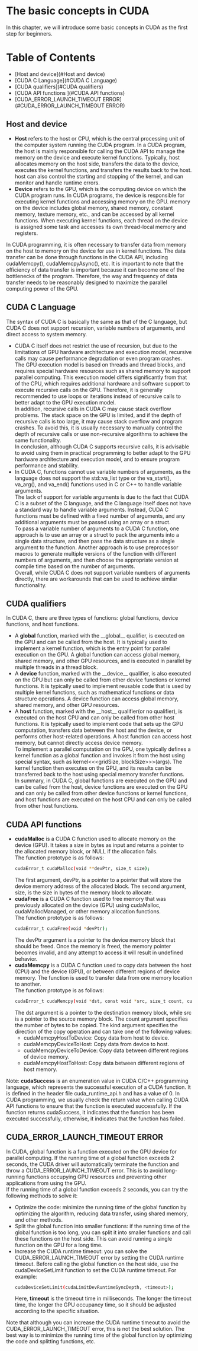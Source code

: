 # The basic concepts in CUDA  
In this chapter, we will introduce some basic concepts in CUDA as the first step for beginners.  

# Table of Contents

- [Host and device](#Host and device)
- [CUDA C Language](#CUDA C Language)
- [CUDA qualifiers](#CUDA qualifiers)
- [CUDA API functions ](#CUDA API functions)
- [CUDA_ERROR_LAUNCH_TIMEOUT ERROR](#CUDA_ERROR_LAUNCH_TIMEOUT ERROR)

## Host and device  
- __Host__ refers to the host or CPU, which is the central processing unit of the computer system running the CUDA program. In a CUDA program, the host is mainly responsible for calling the CUDA API to manage the memory on the device and execute kernel functions. Typically, host allocates memory on the host side, transfers the data to the device, executes the kernel functions, and transfers the results back to the host. host can also control the starting and stopping of the kernel, and can monitor and handle runtime errors.  
- __Device__ refers to the GPU, which is the computing device on which the CUDA program runs. In CUDA programs, the device is responsible for executing kernel functions and accessing memory on the GPU. memory on the device includes global memory, shared memory, constant memory, texture memory, etc., and can be accessed by all kernel functions. When executing kernel functions, each thread on the device is assigned some task and accesses its own thread-local memory and registers.  

In CUDA programming, it is often necessary to transfer data from memory on the host to memory on the device for use in kernel functions. The data transfer can be done through functions in the CUDA API, including cudaMemcpy(), cudaMemcpyAsync(), etc. It is important to note that the efficiency of data transfer is important because it can become one of the bottlenecks of the program. Therefore, the way and frequency of data transfer needs to be reasonably designed to maximize the parallel computing power of the GPU.  

## CUDA C Language  
The syntax of CUDA C is basically the same as that of the C language, but CUDA C does not support recursion, variable numbers of arguments, and direct access to system memory.
- CUDA C itself does not restrict the use of recursion, but due to the limitations of GPU hardware architecture and execution model, recursive calls may cause performance degradation or even program crashes.  
The GPU execution model is based on threads and thread blocks, and requires special hardware resources such as shared memory to support parallel computing. This execution model differs significantly from that of the CPU, which requires additional hardware and software support to execute recursive calls on the GPU. Therefore, it is generally recommended to use loops or iterations instead of recursive calls to better adapt to the GPU execution model.  
In addition, recursive calls in CUDA C may cause stack overflow problems. The stack space on the GPU is limited, and if the depth of recursive calls is too large, it may cause stack overflow and program crashes. To avoid this, it is usually necessary to manually control the depth of recursive calls or use non-recursive algorithms to achieve the same functionality.  
In conclusion, although CUDA C supports recursive calls, it is advisable to avoid using them in practical programming to better adapt to the GPU hardware architecture and execution model, and to ensure program performance and stability.    
- In CUDA C, functions cannot use variable numbers of arguments, as the language does not support the std::va_list type or the va_start(), va_arg(), and va_end() functions used in C or C++ to handle variable arguments.  
The lack of support for variable arguments is due to the fact that CUDA C is a subset of the C language, and the C language itself does not have a standard way to handle variable arguments. Instead, CUDA C functions must be defined with a fixed number of arguments, and any additional arguments must be passed using an array or a struct.  
To pass a variable number of arguments to a CUDA C function, one approach is to use an array or a struct to pack the arguments into a single data structure, and then pass the data structure as a single argument to the function. Another approach is to use preprocessor macros to generate multiple versions of the function with different numbers of arguments, and then choose the appropriate version at compile time based on the number of arguments.  
Overall, while CUDA C does not support variable numbers of arguments directly, there are workarounds that can be used to achieve similar functionality.  

## CUDA qualifiers  
In CUDA C, there are three types of functions: global functions, device functions, and host functions.  
- A __global__ function, marked with the __global\_\_ qualifier, is executed on the GPU and can be called from the host. It is typically used to implement a kernel function, which is the entry point for parallel execution on the GPU. A global function can access global memory, shared memory, and other GPU resources, and is executed in parallel by multiple threads in a thread block.  
- A __device__ function, marked with the __device\_\_ qualifier, is also executed on the GPU but can only be called from other device functions or kernel functions. It is typically used to implement reusable code that is used by multiple kernel functions, such as mathematical functions or data structure operations. A device function can access global memory, shared memory, and other GPU resources.  
- A __host__ function, marked with the __host\_\_ qualifier(or no qualifier), is executed on the host CPU and can only be called from other host functions. It is typically used to implement code that sets up the GPU computation, transfers data between the host and the device, or performs other host-related operations. A host function can access host memory, but cannot directly access device memory.  
To implement a parallel computation on the GPU, one typically defines a kernel function as a global function and invokes it from the host using special syntax, such as kernel<<<gridSize, blockSize>>>(args). The kernel function then executes on the GPU, and its results can be transferred back to the host using special memory transfer functions.  
In summary, in CUDA C, global functions are executed on the GPU and can be called from the host, device functions are executed on the GPU and can only be called from other device functions or kernel functions, and host functions are executed on the host CPU and can only be called from other host functions.  

## CUDA API functions  
- __cudaMalloc__ is a CUDA C function used to allocate memory on the device (GPU). It takes a size in bytes as input and returns a pointer to the allocated memory block, or NULL if the allocation fails.  
The function prototype is as follows:
    ```bash
    cudaError_t cudaMalloc(void **devPtr, size_t size);
    ```  
    The first argument, devPtr, is a pointer to a pointer that will store the device memory address of the allocated block. The second argument, size, is the size in bytes of the memory block to allocate.  
- __cudaFree__ is a CUDA C function used to free memory that was previously allocated on the device (GPU) using cudaMalloc, cudaMallocManaged, or other memory allocation functions.  
The function prototype is as follows:  
    ```bash
    cudaError_t cudaFree(void *devPtr);
    ```  
    The devPtr argument is a pointer to the device memory block that should be freed. Once the memory is freed, the memory pointer becomes invalid, and any attempt to access it will result in undefined behavior.  
- __cudaMemcpy__ is a CUDA C function used to copy data between the host (CPU) and the device (GPU), or between different regions of device memory. The function is used to transfer data from one memory location to another.  
The function prototype is as follows:  
    ```bash
    cudaError_t cudaMemcpy(void *dst, const void *src, size_t count, cudaMemcpyKind kind);
    ```
    The dst argument is a pointer to the destination memory block, while src is a pointer to the source memory block. The count argument specifies the number of bytes to be copied. The kind argument specifies the direction of the copy operation and can take one of the following values:  
    - cudaMemcpyHostToDevice: Copy data from host to device.  
    - cudaMemcpyDeviceToHost: Copy data from device to host. 
    - cudaMemcpyDeviceToDevice: Copy data between different regions of device memory.  
    - cudaMemcpyHostToHost: Copy data between different regions of host memory.  
    
Note: __cudaSuccess__ is an enumeration value in CUDA C/C++ programming language, which represents the successful execution of a CUDA function. It is defined in the header file cuda_runtime_api.h and has a value of 0. In CUDA programming, we usually check the return value when calling CUDA API functions to ensure that the function is executed successfully. If the function returns cudaSuccess, it indicates that the function has been executed successfully, otherwise, it indicates that the function has failed.  

## CUDA_ERROR_LAUNCH_TIMEOUT ERROR   
In CUDA, global function is a function executed on the GPU device for parallel computing. If the running time of a global function exceeds 2 seconds, the CUDA driver will automatically terminate the function and throw a CUDA_ERROR_LAUNCH_TIMEOUT error. This is to avoid long-running functions occupying GPU resources and preventing other applications from using the GPU.  
If the running time of a global function exceeds 2 seconds, you can try the following methods to solve it:  
- Optimize the code: minimize the running time of the global function by optimizing the algorithm, reducing data transfer, using shared memory, and other methods.  
- Split the global function into smaller functions: if the running time of the global function is too long, you can split it into smaller functions and call these functions on the host side. This can avoid running a single function on the GPU for a long time.  
- Increase the CUDA runtime timeout: you can solve the CUDA_ERROR_LAUNCH_TIMEOUT error by setting the CUDA runtime timeout. Before calling the global function on the host side, use the cudaDeviceSetLimit function to set the CUDA runtime timeout. For example:
    ```bash
    cudaDeviceSetLimit(cudaLimitDevRuntimeSyncDepth, <timeout>);
    ```
    Here, __timeout__ is the timeout time in milliseconds. The longer the timeout time, the longer the GPU occupancy time, so it should be adjusted according to the specific situation.  

Note that although you can increase the CUDA runtime timeout to avoid the CUDA_ERROR_LAUNCH_TIMEOUT error, this is not the best solution. The best way is to minimize the running time of the global function by optimizing the code and splitting functions, etc.


